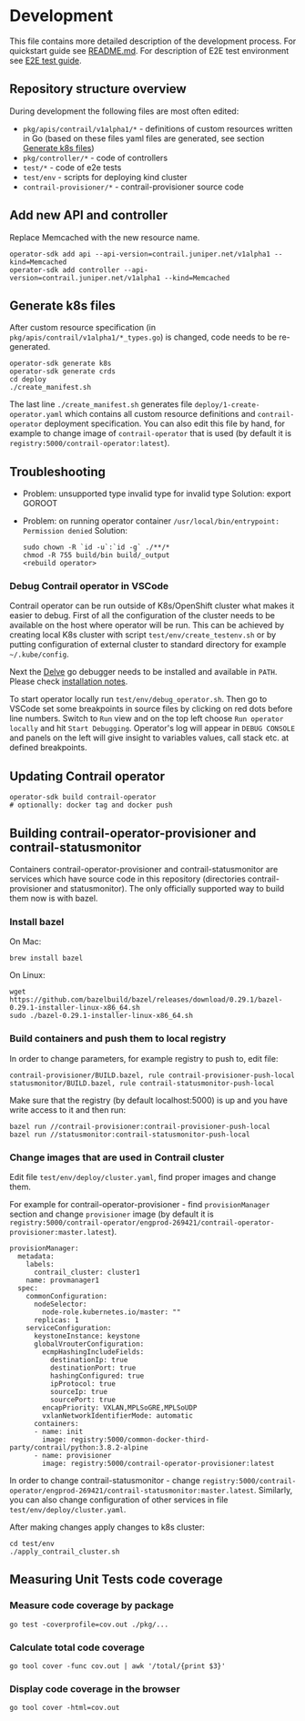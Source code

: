# Development

This file contains more detailed description of the development process. For quickstart guide see [README.md](README.md). For description of E2E test environment see [E2E test guide](test/env/README.md).

## Repository structure overview
During development the following files are most often edited:  
* `pkg/apis/contrail/v1alpha1/*` - definitions of custom resources written in Go (based on these files yaml files are generated, see section  [Generate k8s files](#generate-k8s-files))
* `pkg/controller/*` - code of controllers
* `test/*` - code of e2e tests
* `test/env` - scripts for deploying kind cluster
* `contrail-provisioner/*` - contrail-provisioner source code



## Add new API and controller
Replace Memcached with the new resource name.

    operator-sdk add api --api-version=contrail.juniper.net/v1alpha1 --kind=Memcached
    operator-sdk add controller --api-version=contrail.juniper.net/v1alpha1 --kind=Memcached


## Generate k8s files
After custom resource specification (in `pkg/apis/contrail/v1alpha1/*_types.go`) is changed, code needs to be re-generated.

    operator-sdk generate k8s
    operator-sdk generate crds
    cd deploy
    ./create_manifest.sh

The last line `./create_manifest.sh` generates file `deploy/1-create-operator.yaml` which contains all custom resource definitions and `contrail-operator` deployment specification. You can also edit this file by hand, for example to change image of `contrail-operator` that is used (by default it is `registry:5000/contrail-operator:latest`).

## Troubleshooting

* Problem: unsupported type invalid type for invalid type
  Solution: export GOROOT
* Problem: on running operator container `/usr/local/bin/entrypoint: Permission denied`
  Solution:

      sudo chown -R `id -u`:`id -g` ./**/*
      chmod -R 755 build/bin build/_output
      <rebuild operator>

### Debug Contrail operator in VSCode

Contrail operator can be run outside of K8s/OpenShift cluster what makes it easier to debug. First of all the configuration of the cluster needs to be available on the host where operator will be run. This can be achieved by creating local K8s cluster with script `test/env/create_testenv.sh` or by putting configuration of external cluster to standard directory for example `~/.kube/config`.

Next the [Delve](https://github.com/go-delve/delve) go debugger needs to be installed and available in `PATH`. Please check [installation notes](https://github.com/go-delve/delve/tree/master/Documentation/installation).

To start operator locally run `test/env/debug_operator.sh`. Then go to VSCode set some breakpoints in source files by clicking on red dots before line numbers. Switch to `Run` view and on the top left choose `Run operator locally` and hit `Start Debugging`. Operator's log will appear in `DEBUG CONSOLE` and panels on the left will give insight to variables values, call stack etc. at defined breakpoints.

## Updating Contrail operator
    operator-sdk build contrail-operator
    # optionally: docker tag and docker push

## Building contrail-operator-provisioner and contrail-statusmonitor

Containers contrail-operator-provisioner and contrail-statusmonitor are services which have source code in this repository (directories contrail-provisioner and statusmonitor). The only officially supported way to build them now is with bazel.

### Install bazel
On Mac:

    brew install bazel

On Linux:

    wget https://github.com/bazelbuild/bazel/releases/download/0.29.1/bazel-0.29.1-installer-linux-x86_64.sh
    sudo ./bazel-0.29.1-installer-linux-x86_64.sh


### Build containers and push them to local registry
In order to change parameters, for example registry to push to, edit file:

    contrail-provisioner/BUILD.bazel, rule contrail-provisioner-push-local
    statusmonitor/BUILD.bazel, rule contrail-statusmonitor-push-local

Make sure that the registry (by default localhost:5000) is up and you have write access to it and then run:

    bazel run //contrail-provisioner:contrail-provisioner-push-local
    bazel run //statusmonitor:contrail-statusmonitor-push-local


### Change images that are used in Contrail cluster
Edit file `test/env/deploy/cluster.yaml`, find proper images and change them.  
  
For example for contrail-operator-provisioner - find `provisionManager` section and change `provisioner` image (by default it is `registry:5000/contrail-operator/engprod-269421/contrail-operator-provisioner:master.latest`).  

    provisionManager:
      metadata:
        labels:
          contrail_cluster: cluster1
        name: provmanager1
      spec:
        commonConfiguration:
          nodeSelector:
            node-role.kubernetes.io/master: ""
          replicas: 1
        serviceConfiguration:
          keystoneInstance: keystone
          globalVrouterConfiguration:
            ecmpHashingIncludeFields:
              destinationIp: true
              destinationPort: true
              hashingConfigured: true
              ipProtocol: true
              sourceIp: true
              sourcePort: true
            encapPriority: VXLAN,MPLSoGRE,MPLSoUDP
            vxlanNetworkIdentifierMode: automatic
          containers:
          - name: init
            image: registry:5000/common-docker-third-party/contrail/python:3.8.2-alpine
          - name: provisioner
            image: registry:5000/contrail-operator-provisioner:latest

In order to change contrail-statusmonitor - change `registry:5000/contrail-operator/engprod-269421/contrail-statusmonitor:master.latest`. Similarly, you can also change configuration of other services in file `test/env/deploy/cluster.yaml`.  

After making changes apply changes to k8s cluster:

    cd test/env
    ./apply_contrail_cluster.sh

## Measuring Unit Tests code coverage

### Measure code coverage by package

    go test -coverprofile=cov.out ./pkg/...

### Calculate total code coverage 

    go tool cover -func cov.out | awk '/total/{print $3}'

### Display code coverage in the browser

    go tool cover -html=cov.out

